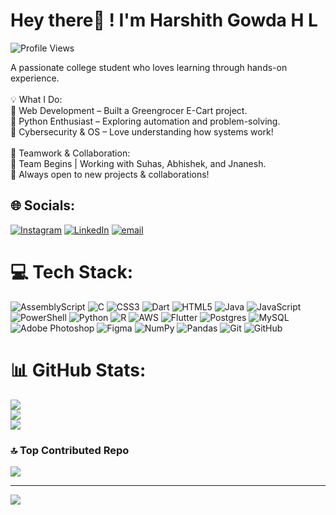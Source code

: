 # <B>Hey there💫 ! I'm Harshith Gowda H L</B>
![Profile Views](https://komarev.com/ghpvc/?username=HarshithGowdaHL09&color=blue)

A passionate college student who loves learning through hands-on experience.<br><br>💡 What I Do:<br>🔹 Web Development – Built a Greengrocer E-Cart project.<br>🔹 Python Enthusiast – Exploring automation and problem-solving.<br>🔹 Cybersecurity & OS – Love understanding how systems work!<br><br>💪 Teamwork & Collaboration:<br>🚀 Team Begins | Working with Suhas, Abhishek, and Jnanesh.<br>📌 Always open to new projects & collaborations!


## 🌐 Socials:
[![Instagram](https://img.shields.io/badge/Instagram-%23E4405F.svg?logo=Instagram&logoColor=white)](https://instagram.com/harshith__gowda_01) [![LinkedIn](https://img.shields.io/badge/LinkedIn-%230077B5.svg?logo=linkedin&logoColor=white)](https://www.linkedin.com/in/harshith-gowda-h-l-061b72304/) [![email](https://img.shields.io/badge/Email-D14836?logo=gmail&logoColor=white)](mailto:harshithhlgowda111@gmail.com) 

# 💻 Tech Stack:
![AssemblyScript](https://img.shields.io/badge/assembly%20script-%23000000.svg?style=for-the-badge&logo=assemblyscript&logoColor=white) ![C](https://img.shields.io/badge/c-%2300599C.svg?style=for-the-badge&logo=c&logoColor=white) ![CSS3](https://img.shields.io/badge/css3-%231572B6.svg?style=for-the-badge&logo=css3&logoColor=white) ![Dart](https://img.shields.io/badge/dart-%230175C2.svg?style=for-the-badge&logo=dart&logoColor=white) ![HTML5](https://img.shields.io/badge/html5-%23E34F26.svg?style=for-the-badge&logo=html5&logoColor=white) ![Java](https://img.shields.io/badge/java-%23ED8B00.svg?style=for-the-badge&logo=openjdk&logoColor=white) ![JavaScript](https://img.shields.io/badge/javascript-%23323330.svg?style=for-the-badge&logo=javascript&logoColor=%23F7DF1E) ![PowerShell](https://img.shields.io/badge/PowerShell-%235391FE.svg?style=for-the-badge&logo=powershell&logoColor=white) ![Python](https://img.shields.io/badge/python-3670A0?style=for-the-badge&logo=python&logoColor=ffdd54) ![R](https://img.shields.io/badge/r-%23276DC3.svg?style=for-the-badge&logo=r&logoColor=white) ![AWS](https://img.shields.io/badge/AWS-%23FF9900.svg?style=for-the-badge&logo=amazon-aws&logoColor=white) ![Flutter](https://img.shields.io/badge/Flutter-%2302569B.svg?style=for-the-badge&logo=Flutter&logoColor=white) ![Postgres](https://img.shields.io/badge/postgres-%23316192.svg?style=for-the-badge&logo=postgresql&logoColor=white) ![MySQL](https://img.shields.io/badge/mysql-4479A1.svg?style=for-the-badge&logo=mysql&logoColor=white) ![Adobe Photoshop](https://img.shields.io/badge/adobe%20photoshop-%2331A8FF.svg?style=for-the-badge&logo=adobe%20photoshop&logoColor=white) ![Figma](https://img.shields.io/badge/figma-%23F24E1E.svg?style=for-the-badge&logo=figma&logoColor=white) ![NumPy](https://img.shields.io/badge/numpy-%23013243.svg?style=for-the-badge&logo=numpy&logoColor=white) ![Pandas](https://img.shields.io/badge/pandas-%23150458.svg?style=for-the-badge&logo=pandas&logoColor=white) ![Git](https://img.shields.io/badge/git-%23F05033.svg?style=for-the-badge&logo=git&logoColor=white) ![GitHub](https://img.shields.io/badge/github-%23121011.svg?style=for-the-badge&logo=github&logoColor=white)
# 📊 GitHub Stats:
![](https://github-readme-stats.vercel.app/api?username=HarshithGowdaHL09&theme=dark&hide_border=false&include_all_commits=false&count_private=false)<br/>
![](https://nirzak-streak-stats.vercel.app/?user=HarshithGowdaHL09&theme=dark&hide_border=false)<br/>
![](https://github-readme-stats.vercel.app/api/top-langs/?username=HarshithGowdaHL09&theme=dark&hide_border=false&include_all_commits=false&count_private=false&layout=compact)

### 🔝 Top Contributed Repo
![](https://github-contributor-stats.vercel.app/api?username=HarshithGowdaHL09&limit=5&theme=dark&combine_all_yearly_contributions=true)

---
[![](https://visitcount.itsvg.in/api?id=HarshithGowdaHL09&icon=0&color=0)](https://visitcount.itsvg.in)

<!-- Proudly created with GPRM ( https://gprm.itsvg.in ) -->
